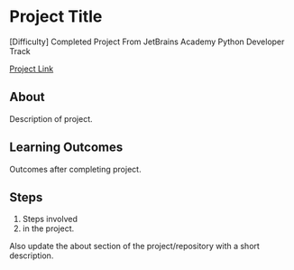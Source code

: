 # Project Title

[Difficulty] Completed Project From JetBrains Academy Python Developer Track

[Project Link]()

## About
Description of project.

## Learning Outcomes
Outcomes after completing project.
## Steps
1. Steps involved
2. in the project.

Also update the about section of the project/repository with a short description.
